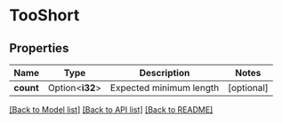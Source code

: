 # TooShort

## Properties

Name | Type | Description | Notes
------------ | ------------- | ------------- | -------------
**count** | Option<**i32**> | Expected minimum length | [optional]

[[Back to Model list]](../README.md#documentation-for-models) [[Back to API list]](../README.md#documentation-for-api-endpoints) [[Back to README]](../README.md)


